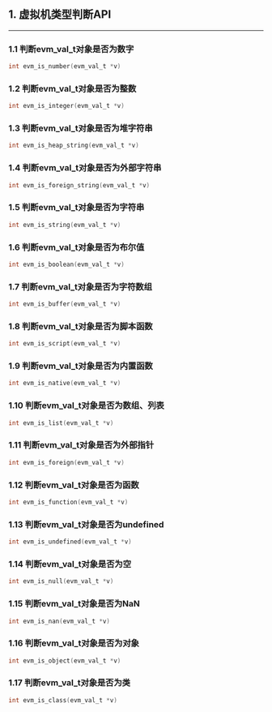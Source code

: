 ## 1. 虚拟机类型判断API

---

### 1.1 判断evm_val_t对象是否为数字

```c
int evm_is_number(evm_val_t *v)

```

### 1.2 判断evm_val_t对象是否为整数

```c
int evm_is_integer(evm_val_t *v)

```

### 1.3 判断evm_val_t对象是否为堆字符串

```c
int evm_is_heap_string(evm_val_t *v)

```

### 1.4 判断evm_val_t对象是否为外部字符串

```c
int evm_is_foreign_string(evm_val_t *v)

```

### 1.5 判断evm_val_t对象是否为字符串

```c
int evm_is_string(evm_val_t *v)

```

### 1.6 判断evm_val_t对象是否为布尔值

```c
int evm_is_boolean(evm_val_t *v)

```

### 1.7 判断evm_val_t对象是否为字符数组

```c
int evm_is_buffer(evm_val_t *v)

```

### 1.8 判断evm_val_t对象是否为脚本函数

```c
int evm_is_script(evm_val_t *v)

```

### 1.9 判断evm_val_t对象是否为内置函数

```c
int evm_is_native(evm_val_t *v)

```

### 1.10 判断evm_val_t对象是否为数组、列表

```c
int evm_is_list(evm_val_t *v)

```

### 1.11 判断evm_val_t对象是否为外部指针

```c
int evm_is_foreign(evm_val_t *v)

```


### 1.12 判断evm_val_t对象是否为函数

```c
int evm_is_function(evm_val_t *v)

```

### 1.13 判断evm_val_t对象是否为undefined

```c
int evm_is_undefined(evm_val_t *v)

```

### 1.14 判断evm_val_t对象是否为空

```c
int evm_is_null(evm_val_t *v)

```

### 1.15 判断evm_val_t对象是否为NaN

```c
int evm_is_nan(evm_val_t *v)

```

### 1.16 判断evm_val_t对象是否为对象

```c
int evm_is_object(evm_val_t *v)

```

### 1.17 判断evm_val_t对象是否为类

```c
int evm_is_class(evm_val_t *v)

```